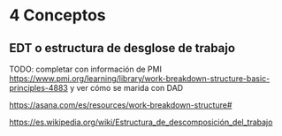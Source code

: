# 4 Conceptos

## EDT o estructura de desglose de trabajo

TODO: completar con información de PMI
https://www.pmi.org/learning/library/work-breakdown-structure-basic-principles-4883
y ver cómo se marida con DAD

https://asana.com/es/resources/work-breakdown-structure#

https://es.wikipedia.org/wiki/Estructura_de_descomposición_del_trabajo
